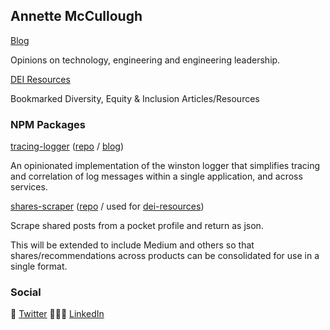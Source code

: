 ## Annette McCullough

[Blog](https://annettemccullough.com/blog)

Opinions on technology, engineering and engineering leadership.

[DEI Resources](https://annettemccullough.com/dei-resources)

Bookmarked Diversity, Equity & Inclusion Articles/Resources


### NPM Packages
[tracing-logger](https://www.npmjs.com/package/tracing-logger) ([repo](https://github.com/annettemccullough/tracing-logger) / [blog](https://annettemccullough.com/blog/correlating-log-messages/))

An opinionated implementation of the winston logger that simplifies tracing and correlation of log messages within a single application, and across services.

[shares-scraper](https://www.npmjs.com/package/shares-scraper) ([repo](https://github.com/annettemccullough/shares-scraper) / used for [dei-resources](https://annettemccullough.com/dei-resources))

Scrape shared posts from a pocket profile and return as json.

This will be extended to include Medium and others so that shares/recommendations across products can be consolidated for use in a single format.

### Social
🦜 [Twitter](https://twitter.com/annettemccull) 👩🏼‍💻 [LinkedIn](https://www.linkedin.com/in/annettemccullough/)
